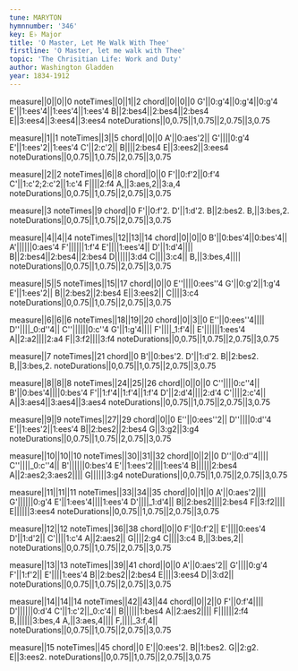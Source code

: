 ```yaml
---
tune: MARYTON
hymnnumber: '346'
key: E♭ Major
title: 'O Master, Let Me Walk With Thee'
firstline: 'O Master, let me walk with Thee'
topic: 'The Chrisitian Life: Work and Duty'
author: Washington Gladden
year: 1834-1912
---
```

measure||0||0||0
noteTimes||0||1||2
chord||0||0||0
G'||0:g'4||0:g'4||0:g'4
E'||1:ees'4||1:ees'4||1:ees'4
B||2:bes4||2:bes4||2:bes4
E||3:ees4||3:ees4||3:ees4
noteDurations||0,0.75||1,0.75||2,0.75||3,0.75

measure||1||1
noteTimes||3||5
chord||0||0
A'||0:aes'2||
G'||||0:g'4
E'||1:ees'2||1:ees'4
C'||2:c'2||
B||||2:bes4
E||3:ees2||3:ees4
noteDurations||0,0.75||1,0.75||2,0.75||3,0.75

measure||2||2
noteTimes||6||8
chord||0||0
F'||0:f'2||0:f'4
C'||1:c'2;2:c'2||1:c'4
F||||2:f4
A,||3:aes,2||3:a,4
noteDurations||0,0.75||1,0.75||2,0.75||3,0.75

measure||3
noteTimes||9
chord||0
F'||0:f'2.
D'||1:d'2.
B||2:bes2.
B,||3:bes,2.
noteDurations||0,0.75||1,0.75||2,0.75||3,0.75

measure||4||4||4
noteTimes||12||13||14
chord||0||0||0
B'||0:bes'4||0:bes'4||
A'||||||0:aes'4
F'||||||1:f'4
E'||||1:ees'4||
D'||1:d'4||||
B||2:bes4||2:bes4||2:bes4
D||||||3:d4
C||||3:c4||
B,||3:bes,4||||
noteDurations||0,0.75||1,0.75||2,0.75||3,0.75

measure||5||5
noteTimes||15||17
chord||0||0
E''||||0:ees''4
G'||0:g'2||1:g'4
E'||1:ees'2||
B||2:bes2||2:bes4
E||3:ees2||
C||||3:c4
noteDurations||0,0.75||1,0.75||2,0.75||3,0.75

measure||6||6||6
noteTimes||18||19||20
chord||0||3||0
E''||0:ees''4||||
D''||||_0:d''4||
C''||||||0:c''4
G'||1:g'4||||
F'||||_1:f'4||
E'||||||1:ees'4
A||2:a2||||2:a4
F||3:f2||||3:f4
noteDurations||0,0.75||1,0.75||2,0.75||3,0.75

measure||7
noteTimes||21
chord||0
B'||0:bes'2.
D'||1:d'2.
B||2:bes2.
B,||3:bes,2.
noteDurations||0,0.75||1,0.75||2,0.75||3,0.75

measure||8||8||8
noteTimes||24||25||26
chord||0||0||0
C''||||0:c''4||
B'||0:bes'4||||0:bes'4
F'||1:f'4||1:f'4||1:f'4
D'||2:d'4||||2:d'4
C'||||2:c'4||
A||3:aes4||3:aes4||3:aes4
noteDurations||0,0.75||1,0.75||2,0.75||3,0.75

measure||9||9
noteTimes||27||29
chord||0||0
E''||0:ees''2||
D''||||0:d''4
E'||1:ees'2||1:ees'4
B||2:bes2||2:bes4
G||3:g2||3:g4
noteDurations||0,0.75||1,0.75||2,0.75||3,0.75

measure||10||10||10
noteTimes||30||31||32
chord||0||2||0
D''||0:d''4||||
C''||||_0:c''4||
B'||||||0:bes'4
E'||1:ees'2||||1:ees'4
B||||||2:bes4
A||2:aes2;3:aes2||||
G||||||3:g4
noteDurations||0,0.75||1,0.75||2,0.75||3,0.75

measure||11||11||11
noteTimes||33||34||35
chord||0||1||0
A'||0:aes'2||||
G'||||||0:g'4
E'||1:ees'4||||1:ees'4
D'||||_1:d'4||
B||2:bes2||||2:bes4
F||3:f2||||
E||||||3:ees4
noteDurations||0,0.75||1,0.75||2,0.75||3,0.75

measure||12||12
noteTimes||36||38
chord||0||0
F'||0:f'2||
E'||||0:ees'4
D'||1:d'2||
C'||||1:c'4
A||2:aes2||
G||||2:g4
C||||3:c4
B,||3:bes,2||
noteDurations||0,0.75||1,0.75||2,0.75||3,0.75

measure||13||13
noteTimes||39||41
chord||0||0
A'||0:aes'2||
G'||||0:g'4
F'||1:f'2||
E'||||1:ees'4
B||2:bes2||2:bes4
E||||3:ees4
D||3:d2||
noteDurations||0,0.75||1,0.75||2,0.75||3,0.75

measure||14||14||14
noteTimes||42||43||44
chord||0||2||0
F'||0:f'4||||
D'||||||0:d'4
C'||1:c'2||_0:c'4||
B||||||1:bes4
A||2:aes2||||
F||||||2:f4
B,||||||3:bes,4
A,||3:aes,4||||
F,||||_3:f,4||
noteDurations||0,0.75||1,0.75||2,0.75||3,0.75

measure||15
noteTimes||45
chord||0
E'||0:ees'2.
B||1:bes2.
G||2:g2.
E||3:ees2.
noteDurations||0,0.75||1,0.75||2,0.75||3,0.75

